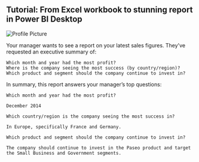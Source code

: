 ## Tutorial: From Excel workbook to stunning report in Power BI Desktop

![Profile Picture](https://learn.microsoft.com/en-us/power-bi/create-reports/media/desktop-excel-stunning-report/power-bi-excel-report-service.png#lightbox)

Your manager wants to see a report on your latest sales figures. They've requested an executive summary of:

    Which month and year had the most profit?
    Where is the company seeing the most success (by country/region)?
    Which product and segment should the company continue to invest in?


    

In summary, this report answers your manager’s top questions:

    Which month and year had the most profit?

    December 2014

    Which country/region is the company seeing the most success in?

    In Europe, specifically France and Germany.

    Which product and segment should the company continue to invest in?

    The company should continue to invest in the Paseo product and target the Small Business and Government segments.





